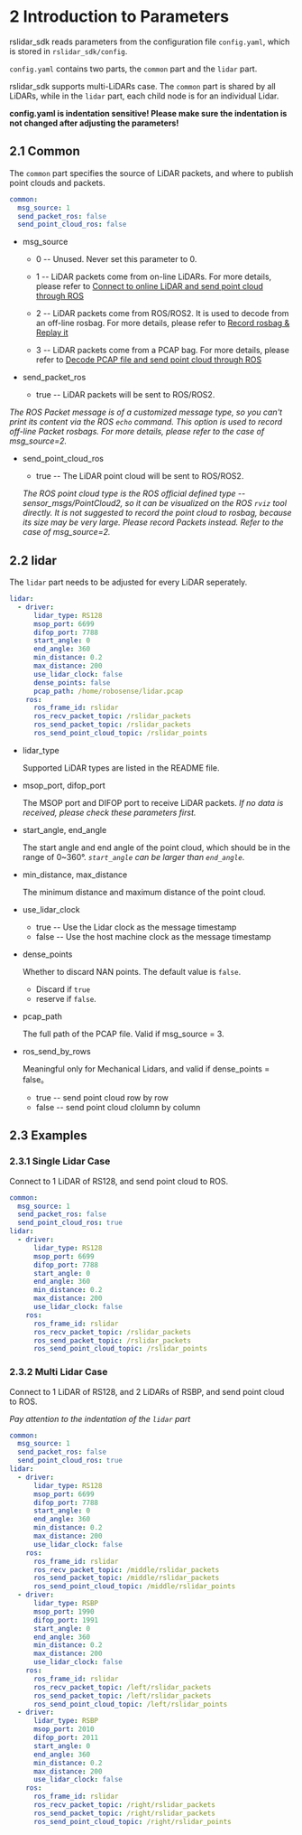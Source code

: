 # 2 Introduction to Parameters 

rslidar_sdk reads parameters from the configuration file ```config.yaml```, which is stored in ```rslidar_sdk/config```.  

`config.yaml` contains two parts, the `common` part and the `lidar` part. 

rslidar_sdk supports multi-LiDARs case. The `common` part is shared by all LiDARs, while in the `lidar` part, each child node is for an individual Lidar.

**config.yaml is indentation sensitive! Please make sure the indentation is not changed after adjusting the parameters!**



## 2.1 Common

The `common` part specifies the source of LiDAR packets, and where to publish point clouds and packets.

```yaml
common:
  msg_source: 1                                         
  send_packet_ros: false                               
  send_point_cloud_ros: false                           
```

- msg_source

  - 0 -- Unused. Never set this parameter to 0.

  - 1 -- LiDAR packets come from on-line LiDARs. For more details, please refer to [Connect to online LiDAR and send point cloud through ROS](../howto/06_how_to_decode_online_lidar.md)

  - 2 -- LiDAR packets come from ROS/ROS2. It is used to decode from an off-line rosbag. For more details, please refer to [Record rosbag & Replay it](../howto/11_how_to_record_replay_packet_rosbag.md)

  - 3 -- LiDAR packets come from a PCAP bag. For more details, please refer to  [Decode PCAP file and send point cloud through ROS](../howto/08_how_to_decode_pcap_file.md)

- send_packet_ros

   - true -- LiDAR packets will be sent to ROS/ROS2. 

*The ROS Packet message is of a customized message type, so you can't print its content via the ROS `echo` command. This option is used to record off-line Packet rosbags. For more details, please refer to the case of msg_source=2.*

- send_point_cloud_ros

   - true -- The LiDAR point cloud will be sent to ROS/ROS2. 
   
   *The ROS point cloud type is the ROS official defined type -- sensor_msgs/PointCloud2, so it can be visualized on the ROS  `rviz` tool directly. It is not suggested to record the point cloud to rosbag, because its size may be very large. Please record Packets instead. Refer to the case of msg_source=2.*



## 2.2 lidar

The `lidar` part needs to be adjusted for every LiDAR seperately. 

```yaml
lidar:
  - driver:
      lidar_type: RS128           
      msop_port: 6699             
      difop_port: 7788            
      start_angle: 0              
      end_angle: 360               
      min_distance: 0.2            
      max_distance: 200            
      use_lidar_clock: false        
      dense_points: false        
      pcap_path: /home/robosense/lidar.pcap                 
    ros:
      ros_frame_id: rslidar           
      ros_recv_packet_topic: /rslidar_packets    
      ros_send_packet_topic: /rslidar_packets    
      ros_send_point_cloud_topic: /rslidar_points      
```

- lidar_type

  Supported LiDAR types are listed in the README file.

- msop_port, difop_port

  The MSOP port and DIFOP port to receive LiDAR packets. *If no data is received, please check these parameters first.*

- start_angle, end_angle

  The start angle and end angle of the point cloud, which should be in the range of 0~360°. *`start_angle` can be larger than `end_angle`*.

- min_distance, max_distance

  The minimum distance and maximum distance of the point cloud. 

- use_lidar_clock

  - true -- Use the Lidar clock as the message timestamp
  - false -- Use the host machine clock as the message timestamp

- dense_points

  Whether to discard NAN points. The default value is ```false```.
  - Discard if ```true``` 
  - reserve if ```false```. 

- pcap_path

   The full path of the PCAP file. Valid if msg_source = 3.

- ros_send_by_rows
  
  Meaningful only for Mechanical Lidars, and valid if dense_points = false。
  - true -- send point cloud row by row
  - false -- send point cloud clolumn by column



## 2.3 Examples

### 2.3.1 Single Lidar Case

Connect to 1 LiDAR of RS128, and send point cloud to ROS.

```yaml
common:
  msg_source: 1                                         
  send_packet_ros: false                               
  send_point_cloud_ros: true                           
lidar:
  - driver:
      lidar_type: RS128           
      msop_port: 6699             
      difop_port: 7788            
      start_angle: 0              
      end_angle: 360               
      min_distance: 0.2            
      max_distance: 200            
      use_lidar_clock: false        
    ros:
      ros_frame_id: rslidar           
      ros_recv_packet_topic: /rslidar_packets    
      ros_send_packet_topic: /rslidar_packets    
      ros_send_point_cloud_topic: /rslidar_points      
```

### 2.3.2 Multi Lidar Case

Connect to 1 LiDAR of RS128, and 2 LiDARs of RSBP, and send point cloud to ROS.

*Pay attention to the indentation of the `lidar` part*

```yaml
common:
  msg_source: 1                                         
  send_packet_ros: false                               
  send_point_cloud_ros: true                           
lidar:
  - driver:
      lidar_type: RS128           
      msop_port: 6699             
      difop_port: 7788            
      start_angle: 0              
      end_angle: 360               
      min_distance: 0.2            
      max_distance: 200            
      use_lidar_clock: false        
    ros:
      ros_frame_id: rslidar           
      ros_recv_packet_topic: /middle/rslidar_packets    
      ros_send_packet_topic: /middle/rslidar_packets    
      ros_send_point_cloud_topic: /middle/rslidar_points      
  - driver:
      lidar_type: RSBP           
      msop_port: 1990             
      difop_port: 1991            
      start_angle: 0              
      end_angle: 360               
      min_distance: 0.2            
      max_distance: 200            
      use_lidar_clock: false        
    ros:
      ros_frame_id: rslidar           
      ros_recv_packet_topic: /left/rslidar_packets    
      ros_send_packet_topic: /left/rslidar_packets    
      ros_send_point_cloud_topic: /left/rslidar_points      
  - driver:
      lidar_type: RSBP           
      msop_port: 2010             
      difop_port: 2011            
      start_angle: 0              
      end_angle: 360               
      min_distance: 0.2            
      max_distance: 200            
      use_lidar_clock: false        
    ros:
      ros_frame_id: rslidar           
      ros_recv_packet_topic: /right/rslidar_packets    
      ros_send_packet_topic: /right/rslidar_packets    
      ros_send_point_cloud_topic: /right/rslidar_points      
```


